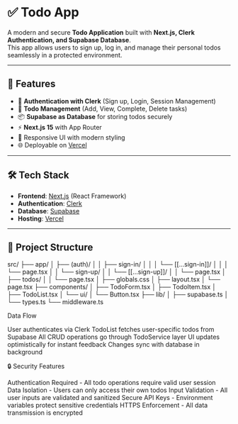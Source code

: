 # ✅ Todo App

A modern and secure **Todo Application** built with **Next.js, Clerk Authentication, and Supabase Database**.  
This app allows users to sign up, log in, and manage their personal todos seamlessly in a protected environment.

---

## 🚀 Features
- 🔐 **Authentication with Clerk** (Sign up, Login, Session Management)
- 📝 **Todo Management** (Add, View, Complete, Delete tasks)
- 📦 **Supabase as Database** for storing todos securely
- ⚡ **Next.js 15** with App Router
- 🎨 Responsive UI with modern styling
- 🌐 Deployable on [Vercel](https://vercel.com)

---

## 🛠️ Tech Stack
- **Frontend**: [Next.js](https://nextjs.org/) (React Framework)
- **Authentication**: [Clerk](https://clerk.com/)
- **Database**: [Supabase](https://supabase.com/)
- **Hosting**: [Vercel](https://vercel.com/)

---

## 📂 Project Structure
src/
├── app/
│   ├── (auth)/
│   │   ├── sign-in/
│   │   │   └── [[...sign-in]]/
│   │   │       └── page.tsx
│   │   └── sign-up/
│   │       └── [[...sign-up]]/
│   │           └── page.tsx
│   ├── todos/
│   │   └── page.tsx
│   ├── globals.css
│   ├── layout.tsx
│   └── page.tsx
├── components/
│   ├── TodoForm.tsx
│   ├── TodoItem.tsx
│   ├── TodoList.tsx
│   └── ui/
│       └── Button.tsx
├── lib/
│   ├── supabase.ts
│   └── types.ts
└── middleware.ts

Data Flow

User authenticates via Clerk
TodoList fetches user-specific todos from Supabase
All CRUD operations go through TodoService layer
UI updates optimistically for instant feedback
Changes sync with database in background

🔒 Security Features

Authentication Required - All todo operations require valid user session
Data Isolation - Users can only access their own todos
Input Validation - All user inputs are validated and sanitized
Secure API Keys - Environment variables protect sensitive credentials
HTTPS Enforcement - All data transmission is encrypted